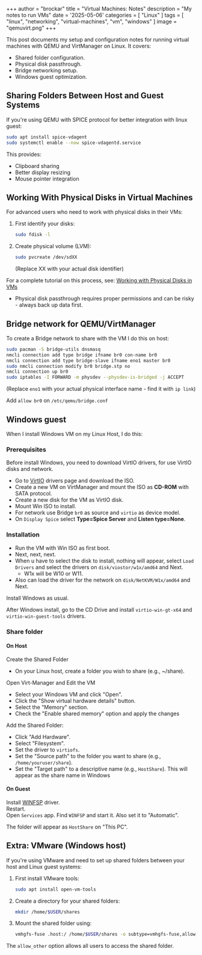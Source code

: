 +++
author = "brockar"
title = "Virtual Machines: Notes"
description = "My notes to run VMs"
date = '2025-05-06'
categories = [
    "Linux"
]
tags = [
    "linux",
    "networking",
    "virtual-machines",
    "vm",
    "windows"
]
image = "qemuvirt.png"
+++


This post documents my setup and configuration notes for running virtual machines
with QEMU and VirtManager on Linux. It covers:

- Shared folder configuration.
- Physical disk passthrough.
- Bridge networking setup.
- Windows guest optimization.

## Sharing Folders Between Host and Guest Systems

If you're using QEMU with SPICE protocol for better integration with linux guest:

```bash
sudo apt install spice-vdagent
sudo systemctl enable --now spice-vdagentd.service
```

This provides:

- Clipboard sharing
- Better display resizing
- Mouse pointer integration

## Working With Physical Disks in Virtual Machines

For advanced users who need to work with physical disks in their VMs:

1. First identify your disks:

   ```bash
   sudo fdisk -l
   ```

2. Create physical volume (LVM):

   ```bash
   sudo pvcreate /dev/sdXX
   ```

   (Replace XX with your actual disk identifier)

For a complete tutorial on this process, see:
[Working with Physical Disks in VMs](https://www.youtube.com/watch?v=vYQ9Bkv7VG4)

- Physical disk passthrough requires proper permissions and can be risky - always
back up data first.

## Bridge network for QEMU/VirtManager

To create a Bridge network to share with the VM I do this on host:

```bash
sudo pacman -S bridge-utils dnsmasq
nmcli connection add type bridge ifname br0 con-name br0
nmcli connection add type bridge-slave ifname eno1 master br0
sudo nmcli connection modify br0 bridge.stp no
nmcli connection up br0
sudo iptables -I FORWARD -m physdev --physdev-is-bridged -j ACCEPT
```

(Replace `eno1` with your actual physical interface name - find it with `ip link`)

Add `allow br0` on `/etc/qemu/bridge.conf`

## Windows guest

When I install Windows VM on my Linux Host, I do this:

### Prerequisites

Before install Windows, you need to download VirtIO drivers, for use VirtIO disks
and network.  

- Go to [VirtIO](https://pve.proxmox.com/wiki/Windows_VirtIO_Drivers#Using_the_ISO) drivers page and download the ISO.  
- Create a new VM on VirtManager and mount the ISO as **CD-ROM** with SATA protocol.  
- Create a new disk for the VM as VirtIO disk.  
- Mount Win ISO to install.  
- For network use Bridge `br0` as source and `virtio` as device model.  
- On `Display Spice` select **Type=Spice Server** and **Listen type=None**.  

### Installation

- Run the VM with Win ISO as first boot.  
- Next, next, next.  
- When u have to select the disk to install, nothing will appear, select `Load Drivers` and select the drivers on `disk/viostor/w1x/amd64` and Next.  
  - W1x will be W10 or W11.  
- Also can load the driver for the network on `disk/NetKVM/W1x/amd64` and Next.  

Install Windows as usual.  

After Windows install, go to the CD Drive and install
`virtio-win-gt-x64` and `virtio-win-guest-tools` drivers.

### Share folder

#### On Host

Create the Shared Folder

- On your Linux host, create a folder you wish to share (e.g., ~/share).

Open Virt-Manager and Edit the VM

- Select your Windows VM and click "Open".
- Click the "Show virtual hardware details" button.
- Select the "Memory" section.
- Check the "Enable shared memory" option and apply the changes

Add the Shared Folder:

- Click "Add Hardware".
- Select "Filesystem".
- Set the driver to `virtiofs`.
- Set the "Source path" to the folder you want to share (e.g., `/home/youruser/share`).
- Set the "Target path" to a descriptive name (e.g., `HostShare`). This will
appear as the share name in Windows

#### On Guest

Install [WINFSP](https://winfsp.dev/rel/) driver.  
Restart.  
Open `Services` app.
Find `WINFSP` and start it. Also set it to "Automatic".  

The folder will appear as `HostShare` on "This PC".

## Extra: VMware (Windows host)

If you're using VMware and need to set up shared folders between your
host and Linux guest systems:

1. First install VMware tools:

   ```bash
   sudo apt install open-vm-tools
   ```

2. Create a directory for your shared folders:

   ```bash
   mkdir /home/$USER/shares
   ```

3. Mount the shared folder using:

   ```bash
   vmhgfs-fuse .host:/ /home/$USER/shares -o subtype=vmhgfs-fuse,allow_other
   ```

The `allow_other` option allows all users to access the shared folder.
